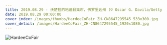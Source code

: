 ```yaml
---
title: 2019.08.29 - 沃楚拉的哈迪县集市，佛罗里达州 (© Oscar G. Davila/Getty Images)
date: 2019.08.29 00:00:00
cover_index: /images/thumbs/HardeeCoFair_ZH-CN8647295545_533x300.jpg
cover_detail: /images/HardeeCoFair_ZH-CN8647295545_1920x1080.jpg
---
```


![HardeeCoFair](/images/HardeeCoFair_ZH-CN8647295545_1920x1080.jpg)
